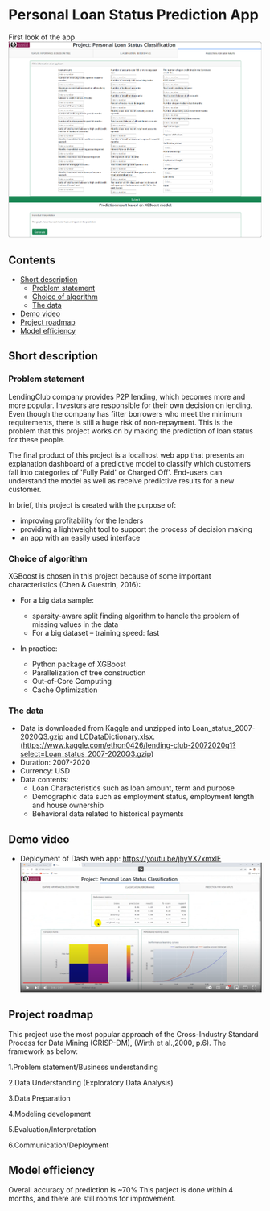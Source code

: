 # Personal Loan Status Prediction App

First look of the app
![app](https://github.com/minhtrang4078/Personal-Loan-Status-Prediction-App/blob/main/images/app.png)

## Contents

  - [Short description](#short-description)
    - [Problem statement](#problem-statement)
    - [Choice of algorithm](#choice-of-algorithm)
    - [The data](#the-data)
  - [Demo video](#demo-video)
  - [Project roadmap](#project-roadmap)
  - [Model efficiency](#model-efficiency)

## Short description

### Problem statement
LendingClub company provides P2P lending, which becomes more and more popular. Investors are responsible for their own decision on lending. Even though the company has fitter borrowers who meet the minimum requirements, there is still a huge risk of non-repayment. This is the problem that this project works on by making the prediction of loan status for these people.

The final product of this project is a localhost web app that presents an explanation dashboard of a predictive model to classify which customers fall into categories of 'Fully Paid' or Charged Off'. End-users can understand the model as well as receive predictive results for a new customer.

In brief, this project is created with the purpose of:

- improving profitability for the lenders
- providing a lightweight tool to support the process of decision making
- an app with an easily used interface

### Choice of algorithm

XGBoost is chosen in this project because of some important characteristics (Chen & Guestrin, 2016):
- For a big data sample:
  - sparsity-aware split finding algorithm to handle the problem of missing values in the data
  - For a big dataset – training speed: fast

- In practice:
  - Python package of XGBoost 
  - Parallelization of tree construction
  - Out-of-Core Computing 
  - Cache Optimization

### The data
- Data is downloaded from Kaggle and unzipped into Loan_status_2007-2020Q3.gzip and LCDataDictionary.xlsx.
 (https://www.kaggle.com/ethon0426/lending-club-20072020q1?select=Loan_status_2007-2020Q3.gzip)
- Duration: 2007-2020
- Currency: USD
- Data contents:
  - Loan Characteristics such as loan amount, term and purpose
  - Demographic data such as employment status, employment length and house ownership
  - Behavioral data related to historical payments
  
## Demo video
- Deployment of Dash web app:
https://youtu.be/jhyVX7xmxlE
[![Watch the video](https://github.com/minhtrang4078/Personal-Loan-Status-Prediction-App/blob/main/images/video.png)](https://youtu.be/jhyVX7xmxlE)

## Project roadmap
This project use the most popular approach of the Cross-Industry Standard Process for Data Mining (CRISP-DM), (Wirth et al.,2000, p.6). The framework as below:

1.Problem statement/Business understanding

2.Data Understanding (Exploratory Data Analysis)

3.Data Preparation

4.Modeling development

5.Evaluation/Interpretation

6.Communication/Deployment

## Model efficiency
Overall accuracy of prediction is ~70%
This project is done within 4 months, and there are still rooms for improvement.
